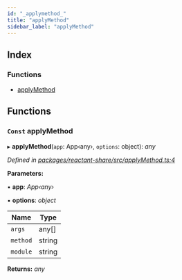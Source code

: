 ```yaml
---
id: "_applymethod_"
title: "applyMethod"
sidebar_label: "applyMethod"
---
```


## Index

### Functions

* [applyMethod](_applymethod_.md#const-applymethod)

## Functions

### `Const` applyMethod

▸ **applyMethod**(`app`: App‹any›, `options`: object): *any*

*Defined in [packages/reactant-share/src/applyMethod.ts:4](https://github.com/unadlib/reactant/blob/03d0c8fd/packages/reactant-share/src/applyMethod.ts#L4)*

**Parameters:**

▪ **app**: *App‹any›*

▪ **options**: *object*

Name | Type |
------ | ------ |
`args` | any[] |
`method` | string |
`module` | string |

**Returns:** *any*
